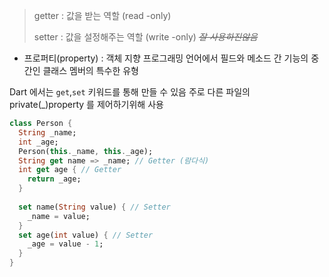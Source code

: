 > getter : 값을 받는 역할 (read -only)
> 
> setter : 값을 설정해주는 역할 (write -only) _~~잘 사용하진않음~~_

* 프로퍼티(property) : 객체 지향 프로그래밍 언어에서 필드와 메소드 간 기능의 중간인 클래스 멤버의 특수한 유형

Dart 에서는 `get`,`set` 키워드를 통해 만들 수 있음
주로 다른 파일의 private(_)property 를 제어하기위해 사용

```dart
class Person {
  String _name;
  int _age;
  Person(this._name, this._age);
  String get name => _name; // Getter (람다식)
  int get age { // Getter
    return _age;
  }
  
  set name(String value) { // Setter
    _name = value;
  }
  set age(int value) { // Setter
    _age = value - 1;
  }
}
```
